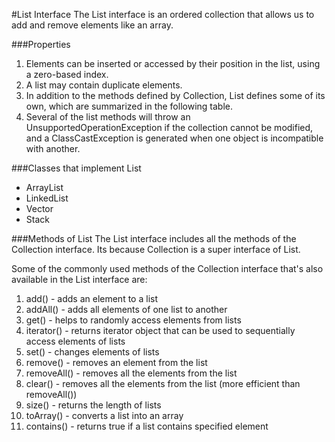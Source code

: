 #List Interface
The List interface is an ordered collection that allows us to add and remove elements like an array.
 
 
###Properties
1. Elements can be inserted or accessed by their position in the list, using a zero-based index.
2. A list may contain duplicate elements.
3. In addition to the methods defined by Collection, List defines some of its own, which are summarized in the following table.
4. Several of the list methods will throw an UnsupportedOperationException if the collection cannot be modified, and a ClassCastException is generated when one object is incompatible with another.



###Classes that implement List
* ArrayList
* LinkedList
* Vector
* Stack


###Methods of List
The List interface includes all the methods of the Collection interface. Its because Collection is a super interface of List.

Some of the commonly used methods of the Collection interface that's also available in the List interface are:

1. add() - adds an element to a list
2. addAll() - adds all elements of one list to another
3. get() - helps to randomly access elements from lists
4. iterator() - returns iterator object that can be used to sequentially access elements of lists
5. set() - changes elements of lists
6. remove() - removes an element from the list
7. removeAll() - removes all the elements from the list
8. clear() - removes all the elements from the list (more efficient than removeAll())
9. size() - returns the length of lists
10. toArray() - converts a list into an array
11. contains() - returns true if a list contains specified element